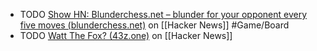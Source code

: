 - TODO [Show HN: Blunderchess.net – blunder for your opponent every five moves (blunderchess.net)](https://news.ycombinator.com/item?id=43063970) on [[Hacker News]] #Game/Board
- TODO [Watt The Fox? (43z.one)](https://news.ycombinator.com/item?id=43062546) on [[Hacker News]]